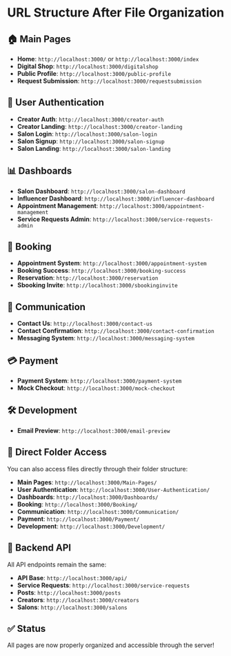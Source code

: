 # URL Structure After File Organization

## 🏠 Main Pages
- **Home**: `http://localhost:3000/` or `http://localhost:3000/index`
- **Digital Shop**: `http://localhost:3000/digitalshop`
- **Public Profile**: `http://localhost:3000/public-profile`
- **Request Submission**: `http://localhost:3000/requestsubmission`

## 🔐 User Authentication
- **Creator Auth**: `http://localhost:3000/creator-auth`
- **Creator Landing**: `http://localhost:3000/creator-landing`
- **Salon Login**: `http://localhost:3000/salon-login`
- **Salon Signup**: `http://localhost:3000/salon-signup`
- **Salon Landing**: `http://localhost:3000/salon-landing`

## 📊 Dashboards
- **Salon Dashboard**: `http://localhost:3000/salon-dashboard`
- **Influencer Dashboard**: `http://localhost:3000/influencer-dashboard`
- **Appointment Management**: `http://localhost:3000/appointment-management`
- **Service Requests Admin**: `http://localhost:3000/service-requests-admin`

## 📅 Booking
- **Appointment System**: `http://localhost:3000/appointment-system`
- **Booking Success**: `http://localhost:3000/booking-success`
- **Reservation**: `http://localhost:3000/reservation`
- **Sbooking Invite**: `http://localhost:3000/sbookinginvite`

## 💬 Communication
- **Contact Us**: `http://localhost:3000/contact-us`
- **Contact Confirmation**: `http://localhost:3000/contact-confirmation`
- **Messaging System**: `http://localhost:3000/messaging-system`

## 💳 Payment
- **Payment System**: `http://localhost:3000/payment-system`
- **Mock Checkout**: `http://localhost:3000/mock-checkout`

## 🛠️ Development
- **Email Preview**: `http://localhost:3000/email-preview`

## 📁 Direct Folder Access
You can also access files directly through their folder structure:
- **Main Pages**: `http://localhost:3000/Main-Pages/`
- **User Authentication**: `http://localhost:3000/User-Authentication/`
- **Dashboards**: `http://localhost:3000/Dashboards/`
- **Booking**: `http://localhost:3000/Booking/`
- **Communication**: `http://localhost:3000/Communication/`
- **Payment**: `http://localhost:3000/Payment/`
- **Development**: `http://localhost:3000/Development/`

## 🔧 Backend API
All API endpoints remain the same:
- **API Base**: `http://localhost:3000/api/`
- **Service Requests**: `http://localhost:3000/service-requests`
- **Posts**: `http://localhost:3000/posts`
- **Creators**: `http://localhost:3000/creators`
- **Salons**: `http://localhost:3000/salons`

## ✅ Status
All pages are now properly organized and accessible through the server! 